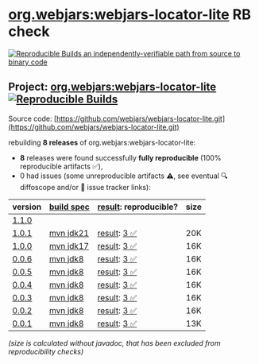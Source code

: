 [org.webjars:webjars-locator-lite](https://central.sonatype.com/artifact/org.webjars/webjars-locator-lite/versions) RB check
=======

[![Reproducible Builds](https://reproducible-builds.org/images/logos/rb.svg) an independently-verifiable path from source to binary code](https://reproducible-builds.org/)

## Project: [org.webjars:webjars-locator-lite](https://central.sonatype.com/artifact/org.webjars/webjars-locator-lite/versions) [![Reproducible Builds](https://img.shields.io/endpoint?url=https://raw.githubusercontent.com/jvm-repo-rebuild/reproducible-central/master/content/org/webjars/webjars-locator-lite/badge.json)](https://github.com/jvm-repo-rebuild/reproducible-central/blob/master/content/org/webjars/webjars-locator-lite/README.md)

Source code: [https://github.com/webjars/webjars-locator-lite.git](https://github.com/webjars/webjars-locator-lite.git)

rebuilding **8 releases** of org.webjars:webjars-locator-lite:
- **8** releases were found successfully **fully reproducible** (100% reproducible artifacts :white_check_mark:),
- 0 had issues (some unreproducible artifacts :warning:, see eventual :mag: diffoscope and/or :memo: issue tracker links):

| version | [build spec](/BUILDSPEC.md) | [result](https://reproducible-builds.org/docs/jvm/): reproducible? | size |
| -- | --------- | ------ | -- |
| [1.1.0](https://central.sonatype.com/artifact/org.webjars/webjars-locator-lite/1.1.0/pom) | | | |
| [1.0.1](https://central.sonatype.com/artifact/org.webjars/webjars-locator-lite/1.0.1/pom) | [mvn jdk21](webjars-locator-lite-1.0.1.buildspec) | [result](webjars-locator-lite-1.0.1.buildinfo): [3 :white_check_mark: ](webjars-locator-lite-1.0.1.buildcompare) | 20K |
| [1.0.0](https://central.sonatype.com/artifact/org.webjars/webjars-locator-lite/1.0.0/pom) | [mvn jdk17](webjars-locator-lite-1.0.0.buildspec) | [result](webjars-locator-lite-1.0.0.buildinfo): [3 :white_check_mark: ](webjars-locator-lite-1.0.0.buildcompare) | 16K |
| [0.0.6](https://central.sonatype.com/artifact/org.webjars/webjars-locator-lite/0.0.6/pom) | [mvn jdk8](webjars-locator-lite-0.0.6.buildspec) | [result](webjars-locator-lite-0.0.6.buildinfo): [3 :white_check_mark: ](webjars-locator-lite-0.0.6.buildcompare) | 16K |
| [0.0.5](https://central.sonatype.com/artifact/org.webjars/webjars-locator-lite/0.0.5/pom) | [mvn jdk8](webjars-locator-lite-0.0.5.buildspec) | [result](webjars-locator-lite-0.0.5.buildinfo): [3 :white_check_mark: ](webjars-locator-lite-0.0.5.buildcompare) | 16K |
| [0.0.4](https://central.sonatype.com/artifact/org.webjars/webjars-locator-lite/0.0.4/pom) | [mvn jdk8](webjars-locator-lite-0.0.4.buildspec) | [result](webjars-locator-lite-0.0.4.buildinfo): [3 :white_check_mark: ](webjars-locator-lite-0.0.4.buildcompare) | 16K |
| [0.0.3](https://central.sonatype.com/artifact/org.webjars/webjars-locator-lite/0.0.3/pom) | [mvn jdk8](webjars-locator-lite-0.0.3.buildspec) | [result](webjars-locator-lite-0.0.3.buildinfo): [3 :white_check_mark: ](webjars-locator-lite-0.0.3.buildcompare) | 16K |
| [0.0.2](https://central.sonatype.com/artifact/org.webjars/webjars-locator-lite/0.0.2/pom) | [mvn jdk8](webjars-locator-lite-0.0.2.buildspec) | [result](webjars-locator-lite-0.0.2.buildinfo): [3 :white_check_mark: ](webjars-locator-lite-0.0.2.buildcompare) | 16K |
| [0.0.1](https://central.sonatype.com/artifact/org.webjars/webjars-locator-lite/0.0.1/pom) | [mvn jdk8](webjars-locator-lite-0.0.1.buildspec) | [result](webjars-locator-lite-0.0.1.buildinfo): [3 :white_check_mark: ](webjars-locator-lite-0.0.1.buildcompare) | 13K |

<i>(size is calculated without javadoc, that has been excluded from reproducibility checks)</i>

